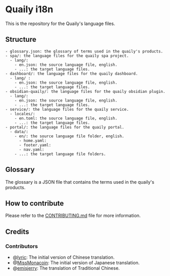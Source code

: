 # Quaily i18n

This is the repository for the Quaily's language files.

## Structure

```
- glossary.json: the glossary of terms used in the quaily's products.
- spa/: the language files for the quaily spa project.
  - lang/:
    - en.json: the source language file, english.
    - ...: the target language files.
- dashboard/: the language files for the quaily dashboard.
  - lang/ :
    - en.json: the source language file, english.
    - ...: the target language files.
- obsidian-quaily/: the language files for the quaily obsidian plugin.
  - lang/:
    - en.json: the source language file, english.
    - ...: the target language files.
- service/: the language files for the quaily service.
  - locales/:
    - en.toml: the source language file, english.
    - ...: the target language files.
- portal/: the language files for the quaily portal.
  - data/:
    - en/: the source language file folder, english.
      - home.yaml: 
      - footer.yaml: 
      - nav.yaml: 
    - ...: the target language file folders.
```

## Glossary

The glossary is a JSON file that contains the terms used in the quaily's products.

## How to contribute

Please refer to the [CONTRIBUTING.md](CONTRIBUTING.md) file for more information.

## Credits

### Contributors

- @[lyric](https://github.com/lyricat): The initial version of Chinese translation.
- @[MissMonacoin](https://x.com/MissMonacoin): The initial version of Japanese translation.
- @[emisjerry](https://x.com/emisjerry): The translation of Traditional Chinese.
